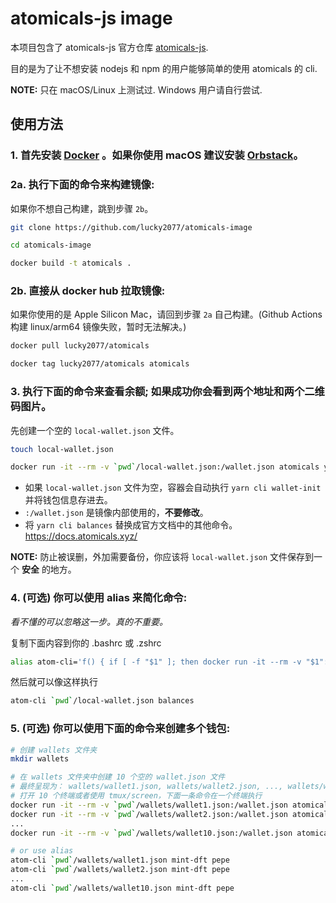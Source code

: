 # atomicals-js image

本项目包含了 atomicals-js 官方仓库 [atomicals-js](https://github.com/atomicals/atomicals-js).

目的是为了让不想安装 nodejs 和 npm 的用户能够简单的使用 atomicals 的 cli.

**NOTE:** 只在 macOS/Linux 上测试过. Windows 用户请自行尝试.

## 使用方法

### 1. 首先安装 [Docker](https://docs.docker.com/engine/install/#supported-platforms) 。如果你使用 macOS 建议安装 [Orbstack](https://orbstack.dev/)。

### 2a. 执行下面的命令来构建镜像:

如果你不想自己构建，跳到步骤 `2b`。

```bash
git clone https://github.com/lucky2077/atomicals-image
```

```bash
cd atomicals-image
```

```bash
docker build -t atomicals .
```

### 2b. 直接从 docker hub 拉取镜像:

如果你使用的是 Apple Silicon Mac，请回到步骤 `2a` 自己构建。(Github Actions 构建 linux/arm64 镜像失败，暂时无法解决。)

```bash
docker pull lucky2077/atomicals
```

```bash
docker tag lucky2077/atomicals atomicals
```

### 3. 执行下面的命令来查看余额; 如果成功你会看到两个地址和两个二维码图片。

先创建一个空的 `local-wallet.json` 文件。

```bash
touch local-wallet.json
```

```bash
docker run -it --rm -v `pwd`/local-wallet.json:/wallet.json atomicals yarn cli balances
```

- 如果 `local-wallet.json` 文件为空，容器会自动执行 `yarn cli wallet-init` 并将钱包信息存进去。
- `:/wallet.json` 是镜像内部使用的，**不要修改**。
- 将 `yarn cli balances` 替换成官方文档中的其他命令。 https://docs.atomicals.xyz/

**NOTE:** 防止被误删，外加需要备份，你应该将 `local-wallet.json` 文件保存到一个 **安全** 的地方。

### 4. (可选) 你可以使用 alias 来简化命令:

_看不懂的可以忽略这一步。真的不重要。_

复制下面内容到你的 .bashrc 或 .zshrc

```bash
alias atom-cli='f() { if [ -f "$1" ]; then docker run -it --rm -v "$1":/wallet.json atomicals yarn cli "${@:2}"; else echo "wallet file $1 not exit"; fi; unset -f f; }; f'
```

然后就可以像这样执行

```bash
atom-cli `pwd`/local-wallet.json balances
```

### 5. (可选) 你可以使用下面的命令来创建多个钱包:

```bash
# 创建 wallets 文件夹
mkdir wallets

# 在 wallets 文件夹中创建 10 个空的 wallet.json 文件
# 最终呈现为： wallets/wallet1.json, wallets/wallet2.json, ..., wallets/wallet10.json
# 打开 10 个终端或者使用 tmux/screen，下面一条命令在一个终端执行
docker run -it --rm -v `pwd`/wallets/wallet1.json:/wallet.json atomicals yarn cli mint-dft pepe
docker run -it --rm -v `pwd`/wallets/wallet2.json:/wallet.json atomicals yarn cli mint-dft pepe
...
docker run -it --rm -v `pwd`/wallets/wallet10.json:/wallet.json atomicals yarn cli mint-dft pepe

# or use alias
atom-cli `pwd`/wallets/wallet1.json mint-dft pepe
atom-cli `pwd`/wallets/wallet2.json mint-dft pepe
...
atom-cli `pwd`/wallets/wallet10.json mint-dft pepe
```
